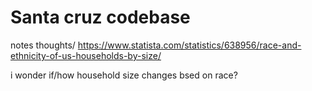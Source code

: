 # Santa cruz codebase


notes thoughts/ 
https://www.statista.com/statistics/638956/race-and-ethnicity-of-us-households-by-size/

i wonder if/how household size changes bsed on race?